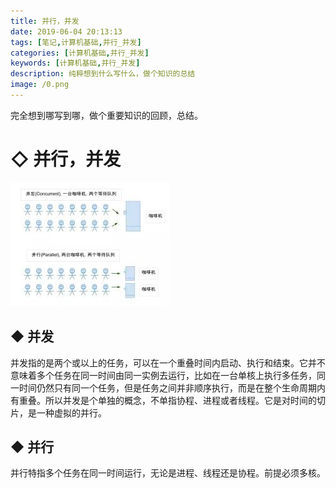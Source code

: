 ```yaml
---
title: 并行，并发
date: 2019-06-04 20:13:13
tags: [笔记,计算机基础,并行_并发]
categories: [计算机基础,并行_并发]
keywords: [计算机基础,并行_并发]
description: 纯粹想到什么写什么，做个知识的总结
image: /0.png
---
```


完全想到哪写到哪，做个重要知识的回顾，总结。



# ◇ 并行，并发

![](并行、并发/2.jpg)

## ◆ 并发

并发指的是两个或以上的任务，可以在一个重叠时间内启动、执行和结束。它并不意味着多个任务在同一时间由同一实例去运行，比如在一台单核上执行多任务，同一时间仍然只有同一个任务，但是任务之间并非顺序执行，而是在整个生命周期内有重叠。所以并发是个单独的概念，不单指协程、进程或者线程。它是对时间的切片，是一种虚拟的并行。

## ◆ 并行

并行特指多个任务在同一时间运行，无论是进程、线程还是协程。前提必须多核。
























